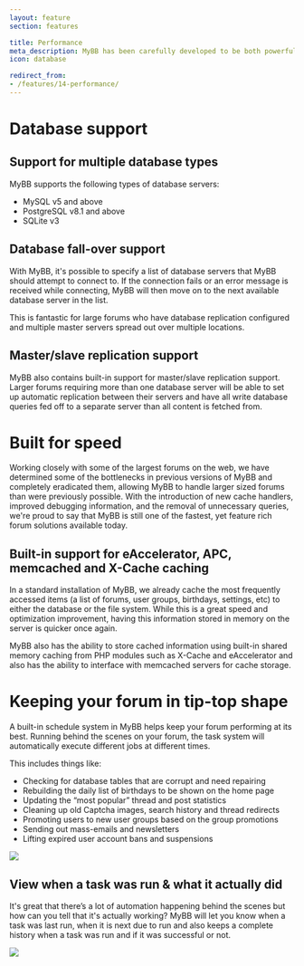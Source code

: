 ```yaml
---
layout: feature
section: features

title: Performance
meta_description: MyBB has been carefully developed to be both powerful and extremely efficient.
icon: database

redirect_from:
- /features/14-performance/
---
```


# Database support

## Support for multiple database types

MyBB supports the following types of database servers:

* MySQL v5 and above
* PostgreSQL v8.1 and above
* SQLite v3

## Database fall-over support

With MyBB, it's possible to specify a list of database servers that MyBB should attempt to connect to. If the connection fails or an error message is received while connecting, MyBB will then move on to the next available database server in the list.

This is fantastic for large forums who have database replication configured and multiple master servers spread out over multiple locations.

## Master/slave replication support

MyBB also contains built-in support for master/slave replication support. Larger forums requiring more than one database server will be able to set up automatic replication between their servers and have all write database queries fed off to a separate server than all content is fetched from.


# Built for speed

Working closely with some of the largest forums on the web, we have determined some of the bottlenecks in previous versions of MyBB and completely eradicated them, allowing MyBB to handle larger sized forums than were previously possible. With the introduction of new cache handlers, improved debugging information, and the removal of unnecessary queries, we're proud to say that MyBB is still one of the fastest, yet feature rich forum solutions available today.

## Built-in support for eAccelerator, APC, memcached and X-Cache caching

In a standard installation of MyBB, we already cache the most frequently accessed items (a list of forums, user groups, birthdays, settings, etc) to either the database or the file system. While this is a great speed and optimization improvement, having this information stored in memory on the server is quicker once again.

MyBB also has the ability to store cached information using built-in shared memory caching from PHP modules such as X-Cache and eAccelerator and also has the ability to interface with memcached servers for cache storage.

# Keeping your forum in tip-top shape

A built-in schedule system in MyBB helps keep your forum performing at its best. Running behind the scenes on your forum, the task system will automatically execute different jobs at different times.

This includes things like:

* Checking for database tables that are corrupt and need repairing
* Rebuilding the daily list of birthdays to be shown on the home page
* Updating the “most popular” thread and post statistics
* Cleaning up old Captcha images, search history and thread redirects
* Promoting users to new user groups based on the group promotions
* Sending out mass-emails and newsletters
* Lifting expired user account bans and suspensions

<div class="feature-tour__screenshot">
	<a href="{{ site.baseurl }}/assets/images/features/performance/tasks.png" class="feature-tour__screenshot__link">
		<img src="{{ site.baseurl }}/assets/images/features/performance/tasks.png" class="feature-tour__screenshot__image" />
	</a>
</div>

## View when a task was run & what it actually did
It's great that there’s a lot of automation happening behind the scenes but how can you tell that it's actually working? MyBB will let you know when a task was last run, when it is next due to run and also keeps a complete history when a task was run and if it was successful or not.


<div class="feature-tour__screenshot">
	<a href="{{ site.baseurl }}/assets/images/features/performance/tasklog.png" class="feature-tour__screenshot__link">
		<img src="{{ site.baseurl }}/assets/images/features/performance/tasklog.png" class="feature-tour__screenshot__image" />
	</a>
</div>
